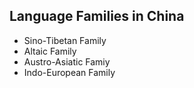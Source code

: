 ## Language Families in China

- Sino-Tibetan Family
- Altaic Family
- Austro-Asiatic Famiy
- Indo-European Family

